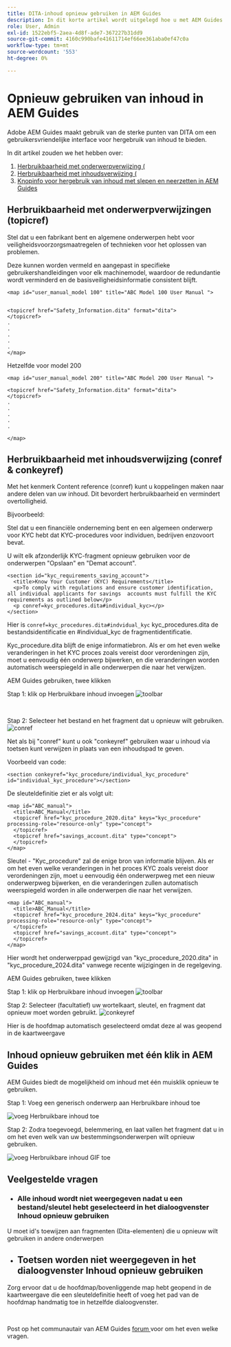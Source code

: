 ```yaml
---
title: DITA-inhoud opnieuw gebruiken in AEM Guides
description: In dit korte artikel wordt uitgelegd hoe u met AEM Guides en DITA tijd en moeite bespaart wanneer u inhoud hergebruikt
role: User, Admin
exl-id: 1522ebf5-2aea-4d8f-ade7-367227b31dd9
source-git-commit: 4160c990bafe41611714ef66ee361aba0ef47c0a
workflow-type: tm+mt
source-wordcount: '553'
ht-degree: 0%

---
```


# Opnieuw gebruiken van inhoud in AEM Guides

Adobe AEM Guides maakt gebruik van de sterke punten van DITA om een gebruikersvriendelijke interface voor hergebruik van inhoud te bieden.

In dit artikel zouden we het hebben over:

1. [Herbruikbaarheid met onderwerpverwijzing (](#reusability-using-topic-referencestopicref)
2. [Herbruikbaarheid met inhoudsverwijzing (](#reusability-using-content-reference-conref--conkeyref)
3. [Knopinfo voor hergebruik van inhoud met slepen en neerzetten in AEM Guides](#reuse-content-with-a-single-click-in-aem-guides)

## Herbruikbaarheid met onderwerpverwijzingen (topicref)



Stel dat u een fabrikant bent en algemene onderwerpen hebt voor veiligheidsvoorzorgsmaatregelen of technieken voor het oplossen van problemen.

Deze kunnen worden vermeld en aangepast in specifieke gebruikershandleidingen voor elk machinemodel, waardoor de redundantie wordt verminderd en de basisveiligheidsinformatie consistent blijft.

```
<map id="user_manual_model 100" title="ABC Model 100 User Manual ">


<topicref href="Safety_Information.dita" format="dita">
</topicref>
.
.
.
.
.
</map>
```


Hetzelfde voor model 200

```
<map id="user_manual_model 200" title="ABC Model 200 User Manual ">

<topicref href="Safety_Information.dita" format="dita">
</topicref>
.
.
.
.
.
  
</map>
```

## Herbruikbaarheid met inhoudsverwijzing (conref &amp; conkeyref)

Met het kenmerk Content reference (conref) kunt u koppelingen maken naar andere delen van uw inhoud. Dit bevordert herbruikbaarheid en vermindert overtolligheid.

Bijvoorbeeld:

Stel dat u een financiële onderneming bent en een algemeen onderwerp voor KYC hebt dat KYC-procedures voor individuen, bedrijven enzovoort bevat.

U wilt elk afzonderlijk KYC-fragment opnieuw gebruiken voor de onderwerpen &quot;Opslaan&quot; en &quot;Demat account&quot;.

```
<section id="kyc_requirements_saving_account">
  <title>Know Your Customer (KYC) Requirements</title>
  <p>To comply with regulations and ensure customer identification, all individual applicants for savings  accounts must fulfill the KYC requirements as outlined below</p>
  <p conref=kyc_procedures.dita#individual_kyc></p>
</section>
```

Hier is `conref=kyc_procedures.dita#indvidual_kyc` kyc_procedures.dita de bestandsidentificatie en #individual_kyc de fragmentidentificatie.

Kyc_procedure.dita blijft de enige informatiebron. Als er om het even welke veranderingen in het KYC proces zoals vereist door verordeningen zijn, moet u eenvoudig één onderwerp bijwerken, en die veranderingen worden automatisch weerspiegeld in alle onderwerpen die naar het verwijzen.

AEM Guides gebruiken, twee klikken

Stap 1: klik op Herbruikbare inhoud invoegen
![ toolbar ](../../assets/publishing/content-reusability_image1.png)

<br>

Stap 2: Selecteer het bestand en het fragment dat u opnieuw wilt gebruiken.
![ conref ](../../assets/publishing/content-reusability_image2.png)

Net als bij &quot;conref&quot; kunt u ook &quot;conkeyref&quot; gebruiken waar u inhoud via toetsen kunt verwijzen in plaats van een inhoudspad te geven.

Voorbeeld van code:

```
<section conkeyref="kyc_procedure/individual_kyc_procedure" id="individual_kyc_procedure"></section>
```

De sleuteldefinitie ziet er als volgt uit:

```
<map id="ABC_manual">
  <title>ABC_Manual</title>
  <topicref href="kyc_procedure_2020.dita" keys="kyc_procedure" processing-role="resource-only" type="concept">
  </topicref>
  <topicref href="savings_account.dita" type="concept">
  </topicref>
</map>
```

Sleutel - &quot;Kyc_procedure&quot; zal de enige bron van informatie blijven. Als er om het even welke veranderingen in het proces KYC zoals vereist door verordeningen zijn, moet u eenvoudig één onderwerpweg met een nieuw onderwerpweg bijwerken, en die veranderingen zullen automatisch weerspiegeld worden in alle onderwerpen die naar het verwijzen.

```
<map id="ABC_manual">
  <title>ABC_Manual</title>
  <topicref href="kyc_procedure_2024.dita" keys="kyc_procedure" processing-role="resource-only" type="concept">
  </topicref>
  <topicref href="savings_account.dita" type="concept">
  </topicref>
</map>
```

Hier wordt het onderwerppad gewijzigd van &quot;kyc_procedure_2020.dita&quot; in &quot;kyc_procedure_2024.dita&quot; vanwege recente wijzigingen in de regelgeving.

AEM Guides gebruiken, twee klikken

Stap 1: klik op Herbruikbare inhoud invoegen
![ toolbar ](../../assets/publishing/content-reusability_image1.png)

Stap 2: Selecteer (facultatief) uw wortelkaart, sleutel, en fragment dat opnieuw moet worden gebruikt.
![ conkeyref ](../../assets/publishing/content-reusability_image3.png)

Hier is de hoofdmap automatisch geselecteerd omdat deze al was geopend in de kaartweergave


## Inhoud opnieuw gebruiken met één klik in AEM Guides

AEM Guides biedt de mogelijkheid om inhoud met één muisklik opnieuw te gebruiken.

Stap 1: Voeg een generisch onderwerp aan Herbruikbare inhoud toe

![ voeg Herbruikbare inhoud ](../../assets/publishing/content-reusability_image4.png) toe

Stap 2: Zodra toegevoegd, belemmering, en laat vallen het fragment dat u in om het even welk van uw bestemmingsonderwerpen wilt opnieuw gebruiken.

![ voeg Herbruikbare inhoud GIF ](../../assets/publishing/content-reusability_image5.gif) toe



## Veelgestelde vragen

- ### Alle inhoud wordt niet weergegeven nadat u een bestand/sleutel hebt geselecteerd in het dialoogvenster Inhoud opnieuw gebruiken

U moet id&#39;s toewijzen aan fragmenten (Dita-elementen) die u opnieuw wilt gebruiken in andere onderwerpen

- ## Toetsen worden niet weergegeven in het dialoogvenster Inhoud opnieuw gebruiken

Zorg ervoor dat u de hoofdmap/bovenliggende map hebt geopend in de kaartweergave die een sleuteldefinitie heeft of voeg het pad van de hoofdmap handmatig toe in hetzelfde dialoogvenster.


<br>


Post op het communautair van AEM Guides [ forum ](https://experienceleaguecommunities.adobe.com/t5/experience-manager-guides/ct-p/aem-xml-documentation) voor om het even welke vragen.
